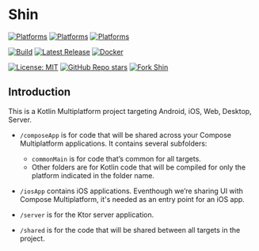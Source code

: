 # Shin

[![Platforms](https://img.shields.io/badge/web-WebAssembly-blue)](https://sh.procyk.in)
[![Platforms](https://img.shields.io/badge/mobile-Android%20%7C%20iOS-blue)](https://github.com/avan1235/shin/releases/latest)
[![Platforms](https://img.shields.io/badge/desktop-Windows%20%7C%20macOS%20%7C%20Linux-blue)](https://github.com/avan1235/shin/releases/latest)

[![Build](https://img.shields.io/github/actions/workflow/status/avan1235/shin/release.yml?label=Build&color=green)](https://github.com/avan1235/shin/actions/workflows/release.yml)
[![Latest Release](https://img.shields.io/github/v/release/avan1235/shin?label=Release&color=green)](https://github.com/avan1235/shin/releases/latest)
[![Docker](https://img.shields.io/docker/v/avan1235/shin?label=Docker%20Hub&color=green)](https://hub.docker.com/repository/docker/avan1235/shin/tags?ordering=last_updated)

[![License: MIT](https://img.shields.io/badge/License-MIT-red.svg)](./LICENSE.md)
[![GitHub Repo stars](https://img.shields.io/github/stars/avan1235/shin?style=social)](https://github.com/avan1235/shin/stargazers)
[![Fork Shin](https://img.shields.io/github/forks/avan1235/shin?logo=github&style=social)](https://github.com/avan1235/shin/fork)

## Introduction

This is a Kotlin Multiplatform project targeting Android, iOS, Web, Desktop, Server.

* `/composeApp` is for code that will be shared across your Compose Multiplatform applications.
  It contains several subfolders:
  - `commonMain` is for code that’s common for all targets.
  - Other folders are for Kotlin code that will be compiled for only the platform indicated in the folder name.

* `/iosApp` contains iOS applications. Eventhough we’re sharing UI with Compose Multiplatform,
  it's needed as an entry point for an iOS app.

* `/server` is for the Ktor server application.

* `/shared` is for the code that will be shared between all targets in the project.
